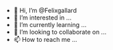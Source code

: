 - 👋 Hi, I’m @Felixgallard
- 👀 I’m interested in ...
- 🌱 I’m currently learning ...
- 💞️ I’m looking to collaborate on ...
- 📫 How to reach me ...

<!---
Felixgallard/Felixgallard is a ✨ special ✨ repository because its `README.md` (this file) appears on your GitHub profile.
You can click the Preview link to take a look at your changes.
--->
